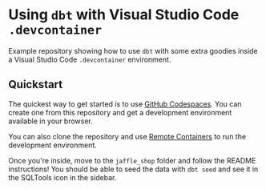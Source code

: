 # Using `dbt` with Visual Studio Code `.devcontainer`

Example repository showing how to use `dbt` with some extra goodies inside a Visual Studio Code `.devcontainer` environment.

## Quickstart

The quickest way to get started is to use [GitHub Codespaces](https://github.com/features/codespaces). You can create one from this repository and get a development environment available in your browser.

You can also clone the repository and use [Remote Containers](https://code.visualstudio.com/docs/remote/containers) to run the development environment.

Once you're inside, move to the `jaffle_shop` folder and follow the README instructions! You should be able to seed the data with `dbt seed` and see it in the SQLTools icon in the sidebar.
